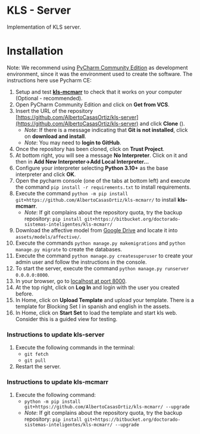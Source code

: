 # KLS - Server

Implementation of KLS server.

# Installation

Note: We recommend using [PyCharm Community Edition](https://www.jetbrains.com/pycharm/download/?section=windows) as development environment, since it was the environment used to create the software. The instructions here use Pycharm CE:

 1. Setup and test **[kls-mcmarr](https://github.com/AlbertoCasasOrtiz/kls-mcmarr/)** to check that it works on your computer (Optional - recommended).
 2. Open PyCharm Community Edition and click on **Get from VCS**.
 3. Insert the URL of the repository [https://github.com/AlbertoCasasOrtiz/kls-server](https://github.com/AlbertoCasasOrtiz/kls-server) and click **Clone** ().
     - _Note_: If there is a message indicating that **Git is not installed**, click on **download and install**.
     - _Note_: You may need to **login to GitHub**.
 4. Once the repository has been cloned, click on **Trust Project**.
 5. At bottom right, you will see a message **No Interpreter**. Click on it and then in **Add New Interpreter->Add Local Interpreter...**
 6. Configure your interpreter selecting **Python 3.10+** as the base interpreter and click **OK**.
 7. Open the pycharm console (one of the tabs at bottom left) and execute the command `pip install -r requirements.txt` to install requirements.
 8. Execute the command `python -m pip install git+https://github.com/AlbertoCasasOrtiz/kls-mcmarr/` to install **kls-mcmarr**.
    - _Note_: If git complains about the repository quota, try the backup repository: `pip install git+https://bitbucket.org/doctorado-sistemas-inteligentes/kls-mcmarr/`
 9. Download the affective model from [Google Drive](https://drive.google.com/file/d/18ouyTh0VdmheKkO-T27DOy_W8b7EkrQ8/view?usp=drive_link) and locate it into `assets/models/affective/`.
 10. Execute the commands `python manage.py makemigrations` and `python manage.py migrate` to create the databases.
 11. Execute the command `python manage.py createsuperuser` to create your admin user and follow the instructions in the console.
 12. To start the server, execute the command `python manage.py runserver 0.0.0.0:8000`.
 13. In your browser, go to [localhost at port 8000](http://127.0.0.1:8000).
 14. At the top right, click on **Log In** and login with the user you created before.
 15. In Home, click on **Upload Template** and upload your template. There is a template for Blocking Set I in spanish and english in the assets.
 16. In Home, click on **Start Set** to load the template and start kls web. Consider this is a guided view for testing.

### Instructions to update kls-server
 1. Execute the following commands in the terminal:
     - `git fetch`
     - `git pull`
 2. Restart the server.

### Instructions to update kls-mcmarr
 1. Execute the following command:
     - `python -m pip install git+https://github.com/AlbertoCasasOrtiz/kls-mcmarr/ --upgrade`
     - _Note_: If git complains about the repository quota, try the backup repository: `pip install git+https://bitbucket.org/doctorado-sistemas-inteligentes/kls-mcmarr/ --upgrade`
